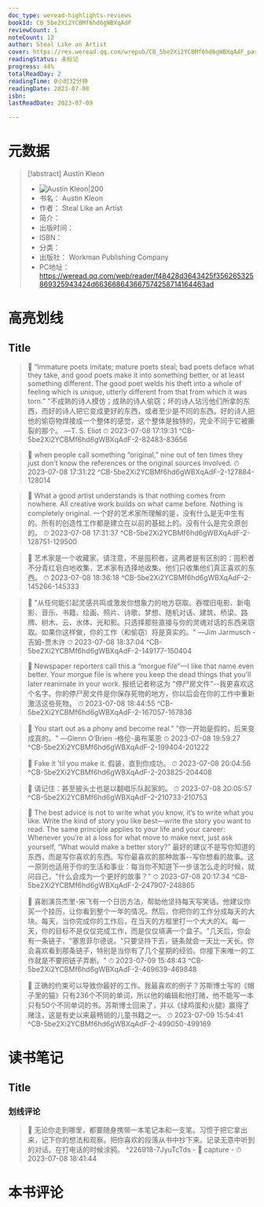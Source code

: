```yaml
---
doc_type: weread-highlights-reviews
bookId: CB_5be2Xi2YCBMf6hd6gWBXqAdF
reviewCount: 1
noteCount: 12
author: Steal Like an Artist
cover: https://res.weread.qq.com/wrepub/CB_5be2Xi2YCBMf6hd6gWBXqAdF_parsecover
readingStatus: 未标记
progress: 44%
totalReadDay: 2
readingTime: 0小时32分钟
readingDate: 2023-07-08
isbn: 
lastReadDate: 2023-07-09

---
```

# 元数据
> [!abstract] Austin Kleon
> - ![ Austin Kleon|200](https://res.weread.qq.com/wrepub/CB_5be2Xi2YCBMf6hd6gWBXqAdF_parsecover)
> - 书名： Austin Kleon
> - 作者： Steal Like an Artist
> - 简介： 
> - 出版时间： 
> - ISBN： 
> - 分类： 
> - 出版社： Workman Publishing Company
> - PC地址：https://weread.qq.com/web/reader/f48428d3643425f356265325869325943424d663668643667574258714164463ad

# 高亮划线

## Title

> 📌 “Immature poets imitate; mature poets steal; bad poets deface what they take, and good poets make it into something better, or at least something different. The good poet welds his theft into a whole of feeling which is unique, utterly different from that from which it was torn.” "不成熟的诗人模仿；成熟的诗人偷窃；坏的诗人玷污他们所拿的东西，而好的诗人把它变成更好的东西，或者至少是不同的东西。好的诗人把他的偷窃物焊接成一个整体的感觉，这个整体是独特的，完全不同于它被撕裂的那个。
   —T. S. Eliot 
> ⏱ 2023-07-08 17:19:31 ^CB-5be2Xi2YCBMf6hd6gWBXqAdF-2-82483-83656

> 📌 when people call something “original,” nine out of ten times they just don’t know the references or the original sources involved. 
> ⏱ 2023-07-08 17:31:22 ^CB-5be2Xi2YCBMf6hd6gWBXqAdF-2-127884-128014

> 📌 What a good artist understands is that nothing comes from nowhere. All creative work builds on what came before. Nothing is completely original. 一个好的艺术家所理解的是，没有什么是无中生有的。所有的创造性工作都是建立在以前的基础上的。没有什么是完全原创的。 
> ⏱ 2023-07-08 17:31:37 ^CB-5be2Xi2YCBMf6hd6gWBXqAdF-2-128751-129500

> 📌 艺术家是一个收藏家。请注意，不是囤积者，这两者是有区别的：囤积者不分青红皂白地收集，艺术家有选择地收集。他们只收集他们真正喜欢的东西。 
> ⏱ 2023-07-08 18:36:18 ^CB-5be2Xi2YCBMf6hd6gWBXqAdF-2-145266-145333

> 📌 "从任何能引起灵感共鸣或激发你想象力的地方窃取。吞噬旧电影、新电影、音乐、书籍、绘画、照片、诗歌、梦想、随机对话、建筑、桥梁、路牌、树木、云、水体、光和影。只选择那些直接与你的灵魂对话的东西来窃取。如果你这样做，你的工作（和偷窃）将是真实的。"
   —Jim Jarmusch -吉姆-贾木许 
> ⏱ 2023-07-08 18:37:04 ^CB-5be2Xi2YCBMf6hd6gWBXqAdF-2-149177-150404

> 📌 Newspaper reporters call this a “morgue file”—I like that name even better. Your morgue file is where you keep the dead things that you’ll later reanimate in your work. 报纸记者称这为 "停尸房文件"--我更喜欢这个名字。你的停尸房文件是你保存死物的地方，你以后会在你的工作中重新激活这些死物。 
> ⏱ 2023-07-08 18:44:55 ^CB-5be2Xi2YCBMf6hd6gWBXqAdF-2-167057-167836

> 📌 You start out as a phony and become real.” "你一开始是假的，后来变成真的。"
   —Glenn O’Brien -格伦-奥布莱恩 
> ⏱ 2023-07-08 19:59:27 ^CB-5be2Xi2YCBMf6hd6gWBXqAdF-2-199404-201222

> 📌 Fake it ’til you make it. 假装，直到你成功。 
> ⏱ 2023-07-08 20:04:56 ^CB-5be2Xi2YCBMf6hd6gWBXqAdF-2-203825-204408

> 📌 请记住：甚至披头士也是以翻唱乐队起家的。 
> ⏱ 2023-07-08 20:05:57 ^CB-5be2Xi2YCBMf6hd6gWBXqAdF-2-210733-210753

> 📌 The best advice is not to write what you know, it’s to write what you like. Write the kind of story you like best—write the story you want to read. The same principle applies to your life and your career: Whenever you’re at a loss for what move to make next, just ask yourself, “What would make a better story?” 最好的建议不是写你知道的东西，而是写你喜欢的东西。写你最喜欢的那种故事--写你想看的故事。这一原则也适用于你的生活和事业：每当你不知道下一步该怎么走的时候，就问自己，"什么会成为一个更好的故事？" 
> ⏱ 2023-07-08 20:17:34 ^CB-5be2Xi2YCBMf6hd6gWBXqAdF-2-247907-248865

> 📌 喜剧演员杰里-宋飞有一个日历方法，帮助他坚持每天写笑话。他建议你买一个挂历，让你看到整个一年的情况。然后，你把你的工作分成每天的大块。每天，当你完成你的工作后，在当天的方框里打一个大大的X。每一天，你的目标不是仅仅完成工作，而是仅仅填满一个盒子。"几天后，你会有一条链子，"塞恩菲尔德说。"只要坚持下去，链条就会一天比一天长。你会喜欢看到那条链子，特别是当你有了几个星期的经验。你接下来唯一的工作就是不要把链子弄断。" 
> ⏱ 2023-07-09 15:48:43 ^CB-5be2Xi2YCBMf6hd6gWBXqAdF-2-469639-469848

> 📌 正确的约束可以导致你最好的工作。我最喜欢的例子？苏斯博士写的《帽子里的猫》只有236个不同的单词，所以他的编辑和他打赌，他不能写一本只有50个不同单词的书。苏斯博士回来了，并以《绿鸡蛋和火腿》赢得了赌注，这是有史以来最畅销的儿童书籍之一。 
> ⏱ 2023-07-09 15:54:41 ^CB-5be2Xi2YCBMf6hd6gWBXqAdF-2-499050-499169

# 读书笔记

## Title

### 划线评论
> 📌 无论你走到哪里，都要随身携带一本笔记本和一支笔。习惯于把它拿出来，记下你的想法和观察。把你喜欢的段落从书中抄下来。记录无意中听到的对话。在打电话的时候涂鸦。  ^226918-7JyuTcTds
    - 💭 capture
    - ⏱ 2023-07-08 18:41:44
   
# 本书评论

